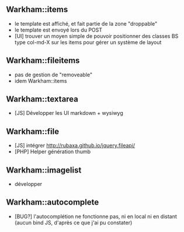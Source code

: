 ## Warkham::items

- le template est affiché, et fait partie de la zone "droppable"
- le template est envoyé lors du POST
- [UI] trouver un moyen simple de pouvoir positionner des classes BS type col-md-X sur les items pour gérer un système de layout

## Warkham::fileitems

- pas de gestion de "removeable"
- idem Warkham::items

## Warkham::textarea

- [JS] Développer les UI markdown + wysiwyg

## Warkham::file

- [JS] intégrer http://rubaxa.github.io/jquery.fileapi/
- [PHP] Helper génération thumb

## Warkham::imagelist

- développer

## Warkham::autocomplete

- [BUG?] l'autocomplétion ne fonctionne pas, ni en local ni en distant (aucun bind JS, d'après ce que j'ai pu constater)

